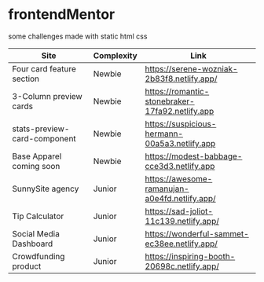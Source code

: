 # frontendMentor
some challenges made with static html css


| Site | Complexity | Link |
| ------------- | ------------- | --- |
| Four card feature section  | Newbie  | https://serene-wozniak-2b83f8.netlify.app/ |
| 3-Column preview cards  | Newbie  | https://romantic-stonebraker-17fa92.netlify.app |
| stats-preview-card-component  | Newbie  | https://suspicious-hermann-00a5a3.netlify.app |
| Base Apparel coming soon  | Newbie  | https://modest-babbage-cce3d3.netlify.app |
| SunnySite agency  | Junior  | https://awesome-ramanujan-a0e4fd.netlify.app/ |
| Tip Calculator  | Junior  |https://sad-joliot-11c139.netlify.app/ |
| Social Media Dashboard  | Junior  | https://wonderful-sammet-ec38ee.netlify.app/ |
| Crowdfunding product  | Junior  | https://inspiring-booth-20698c.netlify.app/ |


